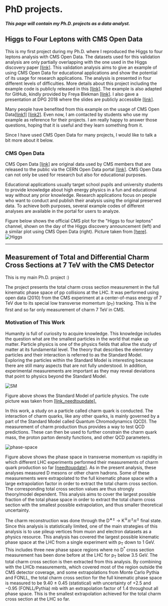 # PhD projects.


##### This page will contain my Ph.D. projects as a data analyst.

## Higgs to Four Leptons with CMS Open Data
This is my first project during my Ph.D. where I reproduced the Higgs to four leptons analysis with CMS Open Data. The datasets used for this validation analysis are only partially overlapping with the one used in the Higgs discovery paper [[link]](https://www.arxiv.org/abs/1207.7235). This validation analysis aims to give an example of using CMS Open Data for educational applications and show the potential of its usage for research applications. The analysis is presented in four different levels of difficulties. More details about this project including the example code is publicly released in this [[link]](https://opendata.cern.ch/record/5500). The example is also adapted for GitHub, kindly provided by Freya Blekman [[link]](https://github.com/cms-opendata-analyses/HiggsExample20112012). I also gave a presentation at DPG 2018 where the slides are publicly accessible [[link]](https://cms.desy.de/sites/sites_desygroups/sites_extern/site_cms/content/e78437/e83421/e85075/e142142/e89447/e120786/DPG2.pdf).

 Many people have benefited from this example on the usage of CMS Open Data[[link1]](https://www.nature.com/articles/s41567-018-0342-2) [[link2]](https://www.epj-conferences.org/articles/epjconf/abs/2021/05/epjconf_chep2021_01004/epjconf_chep2021_01004.html). Even now, I am contacted by students who use my example as reference for their projects. I am really happy to answer those questions, hoping that it is useful and they learn something from it. 

 Since I have used CMS Open Data for many projects, I would like to talk a bit more about it below. 

### CMS Open Data
CMS Open Data [[link]](https://opendata.cern.ch/docs/about-cms) are original data used by CMS members that are released to the public via the CERN Open Data portal [[link]](https://opendata.cern.ch/docs/about). CMS Open Data can not only be used for research but also for educational purposes. 

Educational applications usually target school pupils and university students to provide knowledge about high energy physics in a fun and educational way without any prior knowledge. Research applications focus on people who want to conduct and publish their analysis using the original preserved data. To achieve both purposes, several example codes of different analyses are available in the portal for users to analyze. 

Figure below shows the official CMS plot for the "Higgs to four leptons" channel, shown on the day of the Higgs discovery announcement (left) and a similar plot using CMS Open Data (right). Picture taken from [[here]](https://home.cern/news/news/experiments/cms-releases-more-one-petabyte-open-data).
![Higgs](/Higgsleptons.png)

 ------------------------

## Measurement of Total and Differential Charm Cross Sections at 7 TeV with the CMS Detector
This is my main Ph.D. project :)

The project presents the total charm cross section measurement in the full kinematic phase space of pp collisions at the LHC. It was performed using open data (2010) from the CMS experiment at a center-of-mass energy of 7 TeV due to its special low transverse momentum (p<sub>T</sub>) tracking. This is the first and so far only measurement of charm 7 TeV in CMS.

### Motivation of This Work
Humanity is full of curiosity to acquire knowledge. This knowledge includes the question what are the smallest particles in the world that make up matter. Particle physics is one of the physics fields that allow the study of matter at its fundamental level. The theory that describes the elemntary particles and their interaction is referred to as the Standard Model. Exploring the particles within the Standard Model is interesting because there are still many aspects that are not fully understood. In addition, experimental measurements are important as they may reveal deviations that point to physics beyond the Standard Model.

![SM](/higgstan_sm.png)

Figure above shows the Standard Model of particle physics. The cute picture was taken from [[link_needtoupdate].](https://higgstan.com/particle-image/)

In this work, a study on a particle called charm quark is conducted. The interaction of charm quarks, like any other quarks, is mainly governed by a part of the Standard Model called Quantum Chromodynamics (QCD). The measurement of charm production thus provides a way to test QCD predictions. These can then be used to further constrain the charm quark mass, the proton parton density functions, and other QCD parameters.

![phase-space](/phase_graphnew.png)

Figure above shows the phase space in transverse momentum vs rapidity in which different LHC experiments performed their measurements of charm quark production so far [[needtoupdate]](needtoupdate). As in the present analysis, these analyses measured D mesons or other charm hadrons. Some of these measurements were extrapolated to the full kinematic phase space with a large extrapolation factor in order to extract the total charm cross section. The corresponding total cross section values are thus strongly theory/model dependent. This analysis aims to cover the largest possible fraction of the total phase space in order to extract the total charm cross section with the smallest possible extrapolation, and thus smaller theoretical uncertainty. 

<span class="normal">
The charm reconstruction was done through the D<sup>&lowast;&plusmn;</sup> &rarr; K<sup>&mnplus;</sup>&#8508;<sup>&plusmn;</sup>&#8508;<sup>&plusmn;</sup> final state. Since this analysis is statistically limited, one of the main strategies of this analysis is to use pileup vertices from muon and electron datasets as a physics resource. This analysis has covered the largest possible kinematic phase space at the LHC from a single experiment with p<sub>T</sub> down to 1 GeV. This includes three new phase space regions where no D<sup>*</sup> cross section measurement has been done before at the LHC for p<sub>T</sub> below 3.5 GeV. The total charm cross section is then extracted from this analysis. By combining with the LHCb measurements, which covered most of the region outside the CMS detector coverage, and some extrapolations from Monte Carlo Pythia and FONLL, the total charm cross section for the full kinematic phase space is measured to be 9.40 &plusmn; 0.45 (statistical) with uncertainty of &plus;2.5 and &minus;0.95 (FONLL/Pythia) mb with an extrapolation factor of 1.4 throughout all phase space.
This is the smallest extrapolation achieved for the total charm cross section at the LHC so far.
</span>